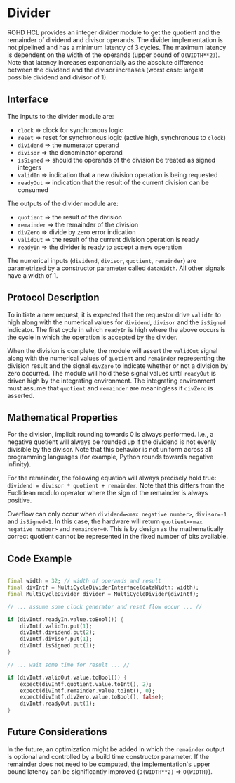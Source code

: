 # Divider

ROHD HCL provides an integer divider module to get the quotient and the remainder of dividend and divisor operands. The divider implementation is not pipelined and has a minimum latency of 3 cycles. The maximum latency is dependent on the width of the operands (upper bound of `O(WIDTH**2)`). Note that latency increases exponentially as the absolute difference between the dividend and the divisor increases (worst case: largest possible dividend and divisor of 1).

## Interface

The inputs to the divider module are:

* `clock` => clock for synchronous logic
* `reset` => reset for synchronous logic (active high, synchronous to `clock`)
* `dividend` => the numerator operand
* `divisor` => the denominator operand
* `isSigned` => should the operands of the division be treated as signed integers
* `validIn` => indication that a new division operation is being requested
* `readyOut` => indication that the result of the current division can be consumed

The outputs of the divider module are:

* `quotient` => the result of the division
* `remainder` => the remainder of the division
* `divZero` => divide by zero error indication
* `validOut` => the result of the current division operation is ready
* `readyIn` => the divider is ready to accept a new operation

The numerical inputs (`dividend`, `divisor`, `quotient`, `remainder`) are parametrized by a constructor parameter called `dataWidth`. All other signals have a width of 1.

## Protocol Description

To initiate a new request, it is expected that the requestor drive `validIn` to high along with the numerical values for `dividend`, `divisor` and the `isSigned` indicator. The first cycle in which `readyIn` is high where the above occurs is the cycle in which the operation is accepted by the divider.

When the division is complete, the module will assert the `validOut` signal along with the numerical values of `quotient` and `remainder` representing the division result and the signal `divZero` to indicate whether or not a division by zero occurred. The module will hold these signal values until `readyOut` is driven high by the integrating environment. The integrating environment must assume that `quotient` and `remainder` are meaningless if `divZero` is asserted.

## Mathematical Properties

For the division, implicit rounding towards 0 is always performed. I.e., a negative quotient will always be rounded up if the dividend is not evenly divisible by the divisor. Note that this behavior is not uniform across all programming languages (for example, Python rounds towards negative infinity).

For the remainder, the following equation will always precisely hold true: `dividend = divisor * quotient + remainder`. Note that this differs from the Euclidean modulo operator where the sign of the remainder is always positive.

Overflow can only occur when `dividend=<max negative number>`, `divisor=-1` and `isSigned=1`. In this case, the hardware will return `quotient=<max negative number>` and `remainder=0`. This is by design as the mathematically correct quotient cannot be represented in the fixed number of bits available.

## Code Example

```dart

final width = 32; // width of operands and result
final divIntf = MultiCycleDividerInterface(dataWidth: width);
final MultiCycleDivider divider = MultiCycleDivider(divIntf);

// ... assume some clock generator and reset flow occur ... //

if (divIntf.readyIn.value.toBool()) {
    divIntf.validIn.put(1);
    divIntf.dividend.put(2);
    divIntf.divisor.put(1);
    divIntf.isSigned.put(1);
}

// ... wait some time for result ... //

if (divIntf.validOut.value.toBool()) {
    expect(divIntf.quotient.value.toInt(), 2);
    expect(divIntf.remainder.value.toInt(), 0);
    expect(divIntf.divZero.value.toBool(), false);
    divIntf.readyOut.put(1);
}

```

## Future Considerations

In the future, an optimization might be added in which the `remainder` output is optional and controlled by a build time constructor parameter. If the remainder does not need to be computed, the implementation's upper bound latency can be significantly improved (`O(WIDTH**2)` => `O(WIDTH)`).
